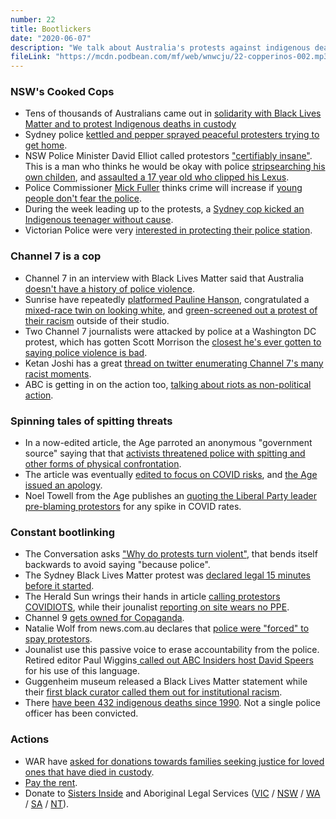 ```yaml
---
number: 22
title: Bootlickers
date: "2020-06-07"
description: "We talk about Australia's protests against indigenous deaths in custody, and the responses of the NSW police."
fileLink: "https://mcdn.podbean.com/mf/web/wnwcju/22-copperinos-002.mp3"
---
```


### NSW's Cooked Cops

- Tens of thousands of Australians came out in [solidarity with Black Lives Matter and to protest Indigenous deaths in custody](https://www.theguardian.com/australia-news/2020/jun/06/australian-black-lives-matter-protests-tens-of-thousands-demand-end-to-indigenous-deaths-in-custody)
- Sydney police [kettled and pepper sprayed peaceful protesters trying to get home](https://www.pedestrian.tv/news/sydney-black-lives-matter-protesters-pepper-spray-central/).
- NSW Police Minister David Elliot called protestors ["certifiably insane"](https://www.sbs.com.au/news/people-who-attend-protests-over-the-weekend-are-certifiably-insane-says-nsw-police-minister). This is a man who thinks he would be okay with police [stripsearching his own childen](https://www.theguardian.com/australia-news/2019/nov/06/nsw-police-minister-defends-strip-searching-of-children-saying-parents-would-be-happy), and [assaulted a 17 year old who clipped his Lexus](https://www.abc.net.au/news/2019-11-08/police-minister-david-elliott-accused-of-grabbing-p-platers-arm/11684966).
- Police Commissioner [Mick Fuller](https://twitter.com/notgoodpod/status/1267579496070180864) thinks crime will increase if [young people don't fear the police](https://www.2gb.com/crime-will-increase-if-young-people-dont-fear-police-commissioner-mick-fuller/).
- During the week leading up to the protests, a [Sydney cop kicked an Indigenous teenager without cause](https://www.abc.net.au/news/2020-06-02/nsw-police-investigate-officer-over-arrest-of-indigenous-teen/12310758).
- Victorian Police were very [interested in protecting their police station](https://twitter.com/asher_wolf/status/1269128252284518401).

### Channel 7 is a cop

- Channel 7 in an interview with Black Lives Matter said that Australia [doesn't have a history of police violence](https://twitter.com/TheTodayShow/status/1266880924886720513).
- Sunrise have repeatedly [platformed Pauline Hanson](https://www.theguardian.com/media/2019/mar/18/pauline-hanson-clashes-with-sunrise-host-over-complicity-in-christchurch-massacre), congratulated a [mixed-race twin on looking white](https://www.vox.com/2015/3/3/8135489/black-white-twins-race), and [green-screened out a protest of their racism](https://www.news.com.au/entertainment/tv/morning-shows/the-protest-sunrise-didnt-want-you-to-see/news-story/98b8e7c174d13c268da0b87e21a13148) outside of their studio.
- Two Channel 7 journalists were attacked by police at a Washington DC protest, which has gotten Scott Morrison the [closest he's ever gotten to saying police violence is bad](https://7news.com.au/news/north-america/prime-minister-scott-morrison-calls-for-investigation-after-7news-reporter-and-cameraman-assaulted-in-us-riots-c-1074160).
- Ketan Joshi has a great [thread on twitter enumerating Channel 7's many racist moments](https://twitter.com/KetanJ0/status/1268080190967734272).
- ABC is getting in on the action too, [talking about riots as non-political action](https://www.abc.net.au/news/2020-06-05/is-the-looting-in-the-us-tied-to-the-protests/12315884).

### Spinning tales of spitting threats

- In a now-edited article, the Age parroted an anonymous "government source" saying that that [activists threatened police with spitting and other forms of physical confrontation](https://twitter.com/_spock/status/1268740034707910657).
- The article was eventually [edited to focus on COVID risks](https://www.theage.com.au/national/victoria/now-is-not-the-time-to-risk-health-brett-sutton-20200604-p54zo7.html), and [the Age issued an apology](https://twitter.com/tom_cowie/status/1268888839155679234).
- Noel Towell from the Age publishes an [quoting the Liberal Party leader pre-blaming protestors](https://www.theage.com.au/national/victoria/liberals-blame-andrews-as-thousands-gather-for-black-lives-matter-20200606-p55054.html) for any spike in COVID rates.

### Constant bootlinking 

- The Conversation asks ["Why do protests turn violent"](https://theconversation.com/why-do-protests-turn-violent-its-not-just-because-people-are-desperate-139968), that bends itself backwards to avoid saying "because police".
- The Sydney Black Lives Matter protest was [declared legal 15 minutes before it started](https://www.theguardian.com/australia-news/2020/jun/06/black-lives-matter-protests-nsw-police-minister-says-officers-prepared-for-anyone-who-flouts-the-law).
- The Herald Sun wrings their hands in article [calling protestors COVIDIOTS](https://twitter.com/theheraldsun/status/1269122670983090177), while their jounalist [reporting on site wears no PPE](https://twitter.com/Tarneen/status/1269120592432619521). 
- Channel 9 [gets owned for Copaganda](https://www.youtube.com/watch?v=w8nzHZQryvw).
- Natalie Wolf from news.com.au declares that [police were "forced" to spay protestors](https://www.news.com.au/national/george-floyd-protests-black-lives-matter-support-across-australia/news-story/a2f019a8874fc9f47d5143e8aadea2b2).
- Jounalist use this passive voice to erase accountability from the police. Retired editor Paul Wiggins[ called out ABC Insiders host David Speers](https://twitter.com/paulwiggins/status/1269406065013092352) for his use of this language.
- Guggenheim museum released a Black Lives Matter statement while their [first black curator called them out for institutional racism](https://www.essence.com/entertainment/chaedria-labouvier-guggenheim/).
- There [have been 432 indigenous deaths since 1990](https://www.bbc.com/news/world-australia-52900929). Not a single police officer has been convicted.

### Actions

- WAR have [asked for donations towards families seeking justice for loved ones that have died in custody](https://www.facebook.com/WARcollective/posts/2973378369424369?__tn__=-R).
- [Pay the rent](https://paytherent.net.au/).
- Donate to [Sisters Inside](https://sistersinside.com.au/) and Aboriginal Legal Services ([VIC](https://vals.org.au/) / [NSW](https://www.alsnswact.org.au/) / [WA](https://www.als.org.au/) / [SA](https://www.alrm.org.au/) / [NT](http://www.naaja.org.au/)).

